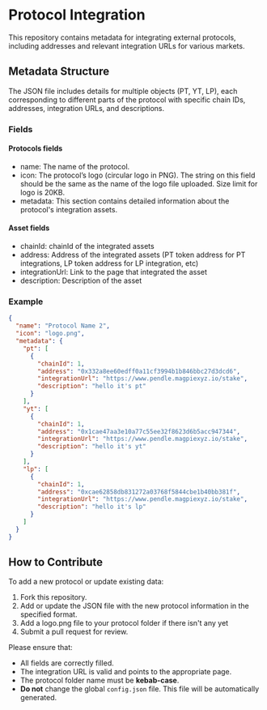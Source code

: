 # Protocol Integration

This repository contains metadata for integrating external protocols, including addresses and relevant integration URLs for various markets.

## Metadata Structure

The JSON file includes details for multiple objects (PT, YT, LP), each corresponding to different parts of the protocol with specific chain IDs, addresses, integration URLs, and descriptions.

### Fields

#### Protocols fields

 - name: The name of the protocol.
 - icon: The protocol’s logo (circular logo in PNG). The string on this field should be the same as the name of the logo file uploaded. Size limit for logo is 20KB.
 - metadata: This section contains detailed information about the protocol's integration assets.

#### Asset fields
 - chainId: chainId of the integrated assets
 - address: Address of the integrated assets (PT token address for PT integrations, LP token address for LP integration, etc)
 - integrationUrl: Link to the page that integrated the asset
 - description: Description of the asset

### Example

```json
{
  "name": "Protocol Name 2",
  "icon": "logo.png",
  "metadata": {
    "pt": [
      {
        "chainId": 1,
        "address": "0x332a8ee60edff0a11cf3994b1b846bbc27d3dcd6",
        "integrationUrl": "https://www.pendle.magpiexyz.io/stake",
        "description": "hello it's pt"
      }
    ],
    "yt": [
      {
        "chainId": 1,
        "address": "0x1cae47aa3e10a77c55ee32f8623d6b5acc947344",
        "integrationUrl": "https://www.pendle.magpiexyz.io/stake",
        "description": "hello it's yt"
      }
    ],
    "lp": [
      {
        "chainId": 1,
        "address": "0xcae62858db831272a03768f5844cbe1b40bb381f",
        "integrationUrl": "https://www.pendle.magpiexyz.io/stake",
        "description": "hello it's lp"
      }
    ]
  }
}
```

## How to Contribute

To add a new protocol or update existing data:

1. Fork this repository.
2. Add or update the JSON file with the new protocol information in the specified format.
3. Add a logo.png file to your protocol folder if there isn't any yet
4. Submit a pull request for review.

Please ensure that:

 - All fields are correctly filled.
 - The integration URL is valid and points to the appropriate page.
 - The protocol folder name must be **kebab-case**.
 - **Do not** change the global `config.json` file. This file will be automatically generated.

